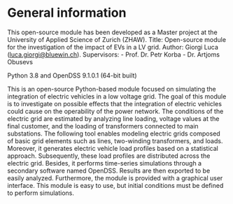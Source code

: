 # General information

This open-source module has been developed as a Master project at the University of Applied Science of Zurich (ZHAW).
Title: Open-source module for the investigation of the impact of EVs in a LV grid.
Author: Giorgi Luca (luca.giorgi@bluewin.ch).
Supervisors:
            - Prof. Dr. Petr Korba
            - Dr. Artjoms Obusevs
            
Python 3.8 and OpenDSS 9.1.0.1 (64-bit built)
 
This is an open-source Python-based module focused on simulating the integration of electric vehicles in a low voltage grid. The goal of this module is to investigate on possible effects that the integration of electric vehicles could cause on the operability of the power network. The conditions of the electric grid are estimated by analyzing line loading, voltage values at the final customer, and the loading of transformers connected to main substations. The following tool enables modeling electric grids composed of basic grid elements such as lines, two-winding transformers, and loads. Moreover, it generates electric vehicle load profiles based on a statistical approach. Subsequently, these load profiles are distributed across the electric grid. Besides, it performs time-series simulations through a secondary software named OpenDSS. Results are then exported to be easily analyzed. Furthermore, the module is provided with a graphical user interface. This module is easy to use, but initial conditions must be defined to perform simulations.
            
